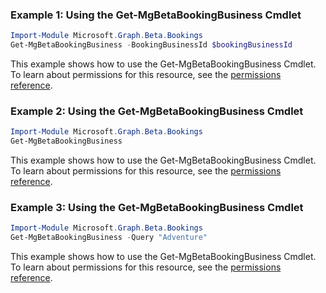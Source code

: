 ### Example 1: Using the Get-MgBetaBookingBusiness Cmdlet
```powershell
Import-Module Microsoft.Graph.Beta.Bookings
Get-MgBetaBookingBusiness -BookingBusinessId $bookingBusinessId
```
This example shows how to use the Get-MgBetaBookingBusiness Cmdlet.
To learn about permissions for this resource, see the [permissions reference](/graph/permissions-reference).
### Example 2: Using the Get-MgBetaBookingBusiness Cmdlet
```powershell
Import-Module Microsoft.Graph.Beta.Bookings
Get-MgBetaBookingBusiness
```
This example shows how to use the Get-MgBetaBookingBusiness Cmdlet.
To learn about permissions for this resource, see the [permissions reference](/graph/permissions-reference).
### Example 3: Using the Get-MgBetaBookingBusiness Cmdlet
```powershell
Import-Module Microsoft.Graph.Beta.Bookings
Get-MgBetaBookingBusiness -Query "Adventure" 
```
This example shows how to use the Get-MgBetaBookingBusiness Cmdlet.
To learn about permissions for this resource, see the [permissions reference](/graph/permissions-reference).
